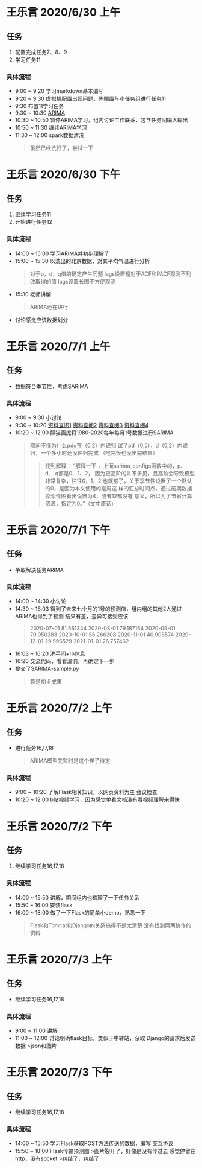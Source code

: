 # 王乐言 2020/6/30 上午
## 任务
1. 配置完成任务7、8、9
2. 学习任务11
### 具体流程
* 9:00 ~ 9:20 学习markdown基本编写
* 9:20 ~ 9:30 虚拟机配置出现问题，先搁置与小任务组进行任务11
* 9:30 布置11学习任务 
* 9:30 ~ 10:30 [ARIMA](https://www.bilibili.com/video/BV1F441187xt/)
* 10:30 ~ 10:50 暂停ARIMA学习，组内讨论工作联系，包含任务间输入输出
* 10:50 ~ 11:30 继续ARIMA学习
* 11:30 ~ 12:00 spark数据清洗
   >虽然已经洗好了，尝试一下

# 王乐言 2020/6/30 下午
## 任务
1. 继续学习任务11
2. 开始进行任务12
### 具体流程
* 14:00 ~ 15:00 学习ARIMA并初步理解了
* 15:00 ~ 15:30 以洗出的北京数据，对其平均气温进行分析
   >对于p，d，q值的确定产生问题
      lags设置短对于ACF和PACF观测不到改取得的值
      lags设置长图不方便观测
* 15:30 老师讲解
   >ARIMA还在进行 
* 讨论感觉应该数据划分

# 王乐言 2020/7/1 上午
## 任务
* 数据符合季节性，考虑SARIMA
### 具体流程
* 9:00 ~ 9:30 小讨论
* 9:30 ~ 10:20 [资料查阅1](https://www.cnblogs.com/tecdat/p/12762526.html)
                        [资料查阅2](https://blog.csdn.net/fitzgerald0/article/details/100823231)
                        [资料查阅3](https://zhuanlan.zhihu.com/p/133384914)
                        [资料查阅4](https://blog.csdn.net/sundongsdu/article/details/88226526)
* 10:20 ~ 12:00 照猫画虎将1980-2020每年每月1号数据进行SARIMA
   >期间不懂为什么pdq在（0,2）内递归
     试了pd（0,5），d（0,2）内递归，一个多小时还没递归完成 （吃完饭也没出完结果）
   >>找到解释：
        “解释一下 ，上面sarima_configs函数中的，p、 d、 q都是0、1、2，
        因为更高阶的并不多见，且高阶会导致模型非常复杂，往往0，1，2
        也就够了，关于季节性设置了一个默认的0，是因为本文使用的是周这
        样的汇总时间点，通过前期数据探索作图看出设置为4，或者12都没有
        意义，所以为了节省计算资源，指定为0。”（文中原话）       

# 王乐言 2020/7/1 下午
## 任务
* 争取解决任务ARIMA
### 具体流程
* 14:00 ~ 14:30 小讨论
* 14:30 ~ 16:03 得到了未来七个月的1号的预测值，组内组的其他2人通过ARIMA也得到了预测
                          结果有差，差异可接受应该
   >2020-07-01    81.561344
      2020-08-01    79.187164
      2020-09-01    70.050283
      2020-10-01    56.266208
      2020-11-01    40.908574
      2020-12-01    29.596529
      2021-01-01    26.757462
* 16:03 ~ 16:20 洗手间+小休息
* 16:20 交流代码，看看漏洞，再确定下一步
* 提交了SARIMA-sample.py
   >算是初步成果

# 王乐言 2020/7/2 上午
## 任务
* 进行任务16,17,18
  >ARIMA模型先暂时是这个样子待定
### 具体流程
* 9:00 ~ 10:20 了解Flask相关知识，以网页资料为主
                        会议检查
* 10:20 ~ 12:00 b站视频学习，因为感觉单看文档没有看视频理解来得快

# 王乐言 2020/7/2 下午
## 任务
1. 继续学习任务16,17,18
### 具体流程
* 14:00 ~ 15:50 讲解，期间组内也梳理了一下任务关系
* 15:50 ~ 16:00 安装flask
* 16:00 ~ 18:00 做了一下Flask的简单小demo，熟悉一下
   >Flask和Tomcat和Django的关系搞得不是太清楚
      没有找到两两协作的资料

# 王乐言 2020/7/3 上午
## 任务
* 继续学习任务16,17,18
### 具体流程
* 9:00 ~ 11:00 讲解
* 11:00 ~ 12:00 讨论明确flask目标，类似于中转站，获取
                          Django的请求后发送数据
                          >json和图片

# 王乐言 2020/7/3 下午
## 任务
* 继续学习任务16,17,18
### 具体流程
* 14:00 ~ 15:50 学习Flask获取POST方法传送的数据，编写
                          交互协议
* 15:50 ~ 18:00 Flask传输预测图
                          >图片裂开了，好像是没有传过去
                             感觉停留在http，没有socket
                          >纠结了，纠结了